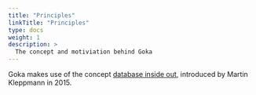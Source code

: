 ```yaml
---
title: "Principles"
linkTitle: "Principles"
type: docs
weight: 1
description: >
  The concept and motiviation behind Goka
---
```


Goka makes use of the concept [database inside out](https://martin.kleppmann.com/2015/11/05/database-inside-out-at-oredev.html), introduced by Martin Kleppmann in 2015.

